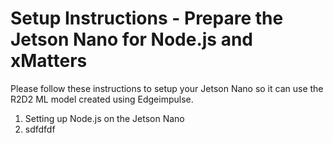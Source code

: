 # Setup Instructions - Prepare the Jetson Nano for Node.js and xMatters

Please follow these instructions to setup your Jetson Nano so it can use the R2D2 ML model created using Edgeimpulse.
1. Setting up Node.js on the Jetson Nano
2. sdfdfdf
